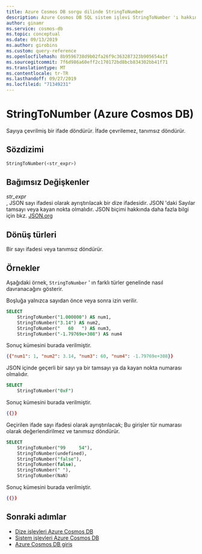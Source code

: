 ```yaml
---
title: Azure Cosmos DB sorgu dilinde StringToNumber
description: Azure Cosmos DB SQL sistem işlevi StringToNumber 'ı hakkında bilgi edinin.
author: ginamr
ms.service: cosmos-db
ms.topic: conceptual
ms.date: 09/13/2019
ms.author: girobins
ms.custom: query-reference
ms.openlocfilehash: 8b9596738d9b02fa26f9c363287323b905654a1f
ms.sourcegitcommit: 7f6d986a60eff2c170172bd8bcb834302bb41f71
ms.translationtype: MT
ms.contentlocale: tr-TR
ms.lasthandoff: 09/27/2019
ms.locfileid: "71349231"
---
```

# <a name="stringtonumber-azure-cosmos-db"></a>StringToNumber (Azure Cosmos DB)
 Sayıya çevrilmiş bir ifade döndürür. İfade çevrilemez, tanımsız döndürür.  
  
## <a name="syntax"></a>Sözdizimi
  
```sql
StringToNumber(<str_expr>)  
```  
  
## <a name="arguments"></a>Bağımsız Değişkenler
  
*str_expr*  
   , JSON sayı ifadesi olarak ayrıştırılacak bir dize ifadesidir. JSON 'daki Sayılar tamsayı veya kayan nokta olmalıdır. JSON biçimi hakkında daha fazla bilgi için bkz. [JSON.org](https://json.org/)  
  
## <a name="return-types"></a>Dönüş türleri
  
  Bir sayı ifadesi veya tanımsız döndürür.  
  
## <a name="examples"></a>Örnekler
  
  Aşağıdaki örnek, `StringToNumber` ' ın farklı türler genelinde nasıl davranacağını gösterir. 

Boşluğa yalnızca sayıdan önce veya sonra izin verilir.

```sql
SELECT 
    StringToNumber("1.000000") AS num1, 
    StringToNumber("3.14") AS num2,
    StringToNumber("   60   ") AS num3, 
    StringToNumber("-1.79769e+308") AS num4
```  
  
 Sonuç kümesini burada verilmiştir.  
  
```json
{{"num1": 1, "num2": 3.14, "num3": 60, "num4": -1.79769e+308}}
```  

JSON içinde geçerli bir sayı ya bir tamsayı ya da kayan nokta numarası olmalıdır.

```sql
SELECT   
    StringToNumber("0xF")
```  
  
 Sonuç kümesini burada verilmiştir.  
  
```json
{{}}
```  

Geçirilen ifade sayı ifadesi olarak ayrıştırılacak; Bu girişler tür numarası olarak değerlendirilmez ve tanımsız döndürür. 

```sql
SELECT 
    StringToNumber("99     54"),   
    StringToNumber(undefined),
    StringToNumber("false"),
    StringToNumber(false),
    StringToNumber(" "),
    StringToNumber(NaN)
```  
  
 Sonuç kümesini burada verilmiştir.  
  
```json
{{}}
```  

## <a name="next-steps"></a>Sonraki adımlar

- [Dize işlevleri Azure Cosmos DB](sql-query-string-functions.md)
- [Sistem işlevleri Azure Cosmos DB](sql-query-system-functions.md)
- [Azure Cosmos DB giriş](introduction.md)
